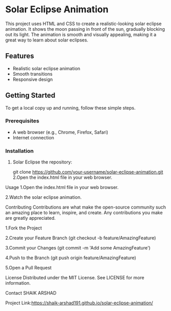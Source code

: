 # Solar Eclipse Animation

This project uses HTML and CSS to create a realistic-looking solar eclipse animation. It shows the moon passing in front of the sun, gradually blocking out its light. The animation is smooth and visually appealing, making it a great way to learn about solar eclipses.

## Features

- Realistic solar eclipse animation
- Smooth transitions
- Responsive design

## Getting Started

To get a local copy up and running, follow these simple steps.

### Prerequisites

- A web browser (e.g., Chrome, Firefox, Safari)
- Internet connection

### Installation

1. Solar Eclipse the repository:
   
   git clone https://github.com/your-username/solar-eclipse-animation.git
2.Open the index.html file in your web browser.

Usage
1.Open the index.html file in your web browser.

2.Watch the solar eclipse animation.

Contributing
Contributions are what make the open-source community such an amazing place to learn, inspire, and create. Any contributions you make are greatly appreciated.

1.Fork the Project

2.Create your Feature Branch (git checkout -b feature/AmazingFeature)

3.Commit your Changes (git commit -m 'Add some AmazingFeature')

4.Push to the Branch (git push origin feature/AmazingFeature)

5.Open a Pull Request

License
Distributed under the MIT License. See LICENSE for more information.

Contact
SHAIK ARSHAD

Project Link:https://shaik-arshad191.github.io/solar-eclipse-animation/

